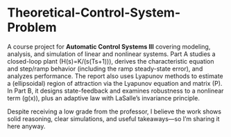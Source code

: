 # Theoretical-Control-System-Problem
A course project for **Automatic Control Systems III** covering modeling, analysis, and simulation of linear and nonlinear systems. Part A studies a closed-loop plant (H(s)=K/(s(Ts+1))), derives the characteristic equation and step/ramp behavior (including the ramp steady-state error), and analyzes performance.  The report also uses Lyapunov methods to estimate a (ellipsoidal) region of attraction via the Lyapunov equation and matrix (P).  In Part B, it designs state-feedback and examines robustness to a nonlinear term (g(x)), plus an adaptive law with LaSalle’s invariance principle.   

Despite receiving a low grade from the professor, I believe the work shows solid reasoning, clear simulations, and useful takeaways—so I’m sharing it here anyway.

